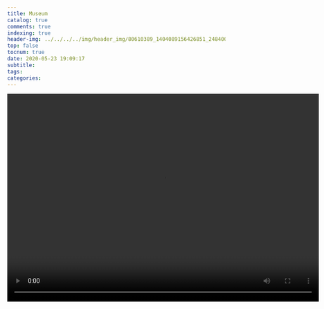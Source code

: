 ```yaml
---
title: Museum
catalog: true
comments: true
indexing: true
header-img: ../../../../img/header_img/80610389_1404089156426851_2484004106692198400_o.jpg
top: false
tocnum: true
date: 2020-05-23 19:09:17
subtitle:
tags:
categories:
---
```

<video src="https://www.dailymotion.com/video/x7u2ytu" height="480" width="720" loop controls autoplay></video>